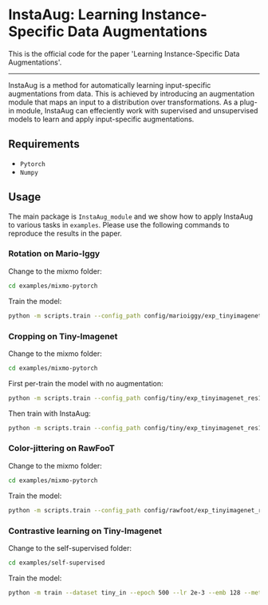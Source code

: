 # InstaAug: Learning Instance-Specific Data Augmentations
This is the official code for the paper 'Learning Instance-Specific Data Augmentations'. 

--------------------
InstaAug is a method for automatically learning input-specific augmentations from data. This is achieved by introducing an augmentation module that maps an input to a distribution over transformations. As a plug-in module, InstaAug can effeciently work with supervised and unsupervised models to learn and apply input-specific augmentations.

## Requirements
* `Pytorch`  
* `Numpy`  

## Usage
The main package is `InstaAug_module` and we show how to apply InstaAug to various tasks in `examples`. Please use the following commands to reproduce the results in the paper.

### Rotation on Mario-Iggy


Change to the mixmo folder:
```sh
cd examples/mixmo-pytorch
```

Train the model:
```sh
python -m scripts.train --config_path config/marioiggy/exp_tinyimagenet_res18_1net_standard_bar1_test.yaml --dataplace ../../data/ --saveplace model_marioiggy/ --gpu 0 --info test --from_scratch --Li_config_path ../../InstaAug_module/configs/config_rotation_supervised.yaml
```

### Cropping on Tiny-Imagenet
Change to the mixmo folder:
```sh
cd examples/mixmo-pytorch
```

First per-train the model with no augmentation: 
```sh
python -m scripts.train --config_path config/tiny/exp_tinyimagenet_res18_1net_standard_bar1_test_pretrain.yaml --dataplace ../../data/ --saveplace model_tiny/ --gpu 5 --info memory --from_scratch --max_tolerance 10
```

Then train with InstaAug:
```sh
python -m scripts.train --config_path config/tiny/exp_tinyimagenet_res18_1net_standard_bar1_test.yaml --dataplace ../../data --saveplace model_tiny/ --gpu 0 --info test --from_scratch --Li_config_path ../../InstaAug_module/configs/config_crop_supervised.yaml --max_tolerance 10 -checkpoint model_tiny/exp_tinyimagenet_res18_1net_testmemory/checkpoint_epoch_010.ckpt
```

### Color-jittering on RawFooT
Change to the mixmo folder:
```sh
cd examples/mixmo-pytorch
```

Train the model:
```sh
python -m scripts.train --config_path config/rawfoot/exp_tinyimagenet_res18_1net_standard_bar1_test_pretrain.yaml --dataplace ../../data/ --saveplace model_rawfoot/ --gpu 0 --info test --from_scratch --Li_config_path ../../InstaAug_module/configs/config_color_jittering_supervised.yaml
```

### Contrastive learning on Tiny-Imagenet
Change to the self-supervised folder:
```sh
cd examples/self-supervised
```

Train the model:
```sh
python -m train --dataset tiny_in --epoch 500 --lr 2e-3 --emb 128 --method contrastive--model_folder model/test --Li_config_path ../../InstaAug_module/configs/config_crop_contrastive.yaml--eval_every 50 --crop_s0 1.0 --crop_s1 1.0 --crop_r0 1.0 --crop_r1 1.0 --wandb_name test --entropy_weights 0.003 --num_workers 4 --target_entropy 3.7
```


